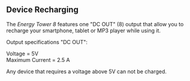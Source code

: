 ## Device Recharging

The *Energy Tower 8* features one "DC OUT" (8) output that allow you to recharge your smartphone, tablet or MP3 player while using it.

Output specifications "DC OUT": <br>

Voltage = 5V <br>
Maximum Current = 2.5 A

Any device that requires a voltage above 5V can not be charged.

